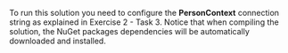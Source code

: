 To run this solution you need to configure the **PersonContext** connection string as explained in Exercise 2 - Task 3. Notice that when compiling the solution, the NuGet packages dependencies will be automatically downloaded and installed.

